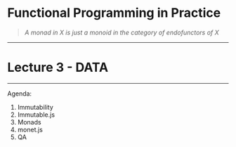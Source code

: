 # Functional Programming in Practice

>*A monad in X is just a monoid in the category of endofunctors of X*

---

# Lecture 3 - DATA

---

Agenda:
1. Immutability
2. Immutable.js
3. Monads
4. monet.js
5. QA